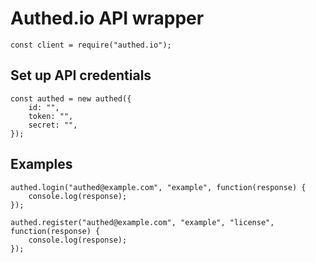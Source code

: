 # Authed.io API wrapper

    const client = require("authed.io");

## Set up API credentials
    const authed = new authed({
        id: "",
        token: "",
        secret: "",
    });

## Examples
    authed.login("authed@example.com", "example", function(response) {
        console.log(response);
    });

    authed.register("authed@example.com", "example", "license", function(response) {
        console.log(response);
    });
